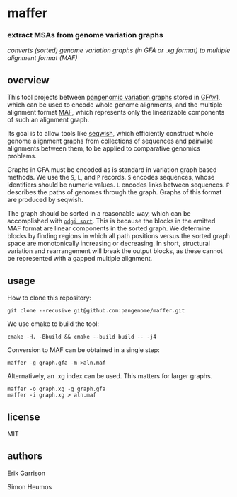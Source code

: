 # maffer

### extract MSAs from genome variation graphs

_converts (sorted) genome variation graphs (in GFA or .xg format) to multiple alignment format (MAF)_

## overview

This tool projects between [pangenomic variation graphs](https://pangenome.github.io/) stored in [GFAv1](https://github.com/GFA-spec/GFA-spec/blob/master/GFA1.md), which can be used to encode whole genome alignments, and the multiple alignment format [MAF](http://www.bx.psu.edu/~dcking/man/maf.xhtml), which represents only the linearizable components of such an alignment graph.

Its goal is to allow tools like [seqwish](https://github.com/ekg/seqwish), which efficiently construct whole genome alignment graphs from collections of sequences and pairwise alignments between them, to be applied to comparative genomics problems.

Graphs in GFA must be encoded as is standard in variation graph based methods.
We use the `S`, `L`, and `P` records.
`S` encodes sequences, whose identifiers should be numeric values.
`L` encodes links between sequences.
`P` describes the paths of genomes through the graph.
Graphs of this format are produced by seqwish.

The graph should be sorted in a reasonable way, which can be accomplished with [`odgi sort`](https://pangenome.github.io/odgi/odgi_docs.html#_odgi_sort1).
This is because the blocks in the emitted MAF format are linear components in the sorted graph.
We determine blocks by finding regions in which all path positions versus the sorted graph space are monotonically increasing or decreasing.
In short, structural variation and rearrangement will break the output blocks, as these cannot be represented with a gapped multiple alignment.

## usage

How to clone this repository:
```
git clone --recusive git@github.com:pangenome/maffer.git
```

We use cmake to build the tool:

```
cmake -H. -Bbuild && cmake --build build -- -j4
```

Conversion to MAF can be obtained in a single step:

```
maffer -g graph.gfa -m >aln.maf
```

Alternatively, an .xg index can be used.
This matters for larger graphs.

```
maffer -o graph.xg -g graph.gfa
maffer -i graph.xg > aln.maf
```

## license

MIT

## authors

Erik Garrison

Simon Heumos
